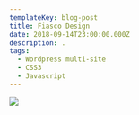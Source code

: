 ```yaml
---
templateKey: blog-post
title: Fiasco Design
date: 2018-09-14T23:00:00.000Z
description: .
tags:
  - Wordpress multi-site
  - CSS3
  - Javascript
---
```

![](/img/fiasco-768x365.jpg)
